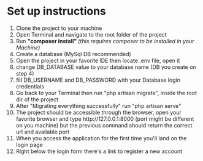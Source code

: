 <h1>Set up instructions</h1>

<ol>
    <li> Clone the project to your machine</li>
    <li> Open Terminal and navigate to the root folder of the project</li>
    <li> Run <b> "composer install" </b> <i> (this requires composer to be installed in your Machine)</i></li>
    <li> Create a database (MySql DB recommended)</li>
    <li> Open the project in your favorite IDE then locate .env file, open it</li>
    <li> change DB_DATABASE value to your database name (DB you create on step 4)</li>
    <li> fill DB_USERNAME and DB_PASSWORD with your Database login credentials</li>
    <li> Go back to your Terminal then run "php artisan migrate", inside the root dir of the project</li>
    <li> After "Migrating everything successfully" run "php artisan serve"</li>
    <li> The project should be accessible through the browser, open your favorite browser and type http://127.0.0.1:8000 (port might be different on you machine) but the previous command should return the correct url and available port </li>
    <li> When you access the application for the first time you'll land on the login page</li>
    <li> Right below the login form there's a link to register a new account</li>
</ol>
